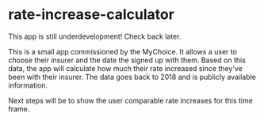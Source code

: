 # rate-increase-calculator
This app is still underdevelopment! Check back later.

This is a small app commissioned by the MyChoice. It allows a user to choose their insurer and the date the signed up with them. Based on this data, the app will calculate how much their rate increased since they've been with their insurer. The data goes back to 2018 and is publicly available information. 

Next steps will be to show the user comparable rate increases for this time frame.



